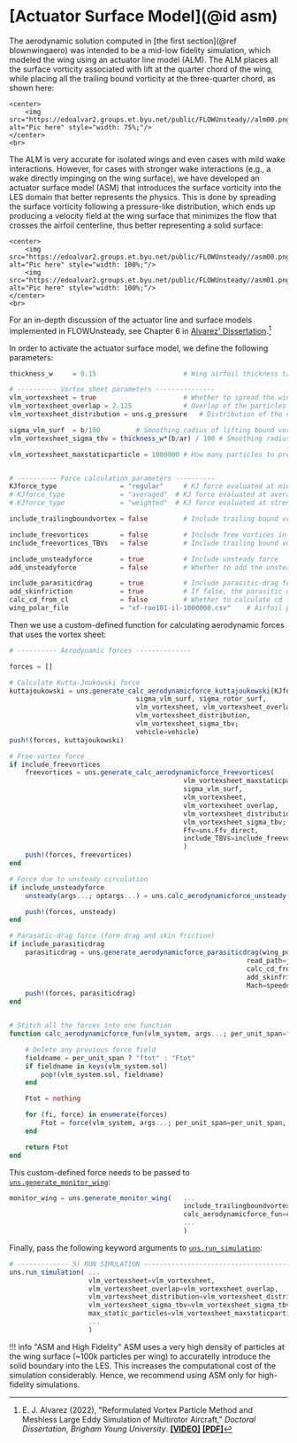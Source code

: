 # [Actuator Surface Model](@id asm)

The aerodynamic solution computed in [the first section](@ref blownwingaero)
was intended to be a mid-low fidelity simulation, which modeled the wing
using an actuator line model (ALM).
The ALM places all the surface vorticity associated with lift at
the quarter chord of the wing, while placing all the trailing bound
vorticity at the three-quarter chord, as shown here:

```@raw html
<center>
    <img src="https://edoalvar2.groups.et.byu.net/public/FLOWUnsteady//alm00.png" alt="Pic here" style="width: 75%;"/>
</center>
<br>
```

The ALM is very accurate for isolated wings and even cases with mild wake
interactions.
However, for cases with stronger wake interactions (e.g., a wake directly
impinging on the wing surface), we have developed an actuator surface model
(ASM) that introduces the surface vorticity into the LES domain that better
represents the physics.
This is done by spreading the surface vorticity following a pressure-like
distribution, which ends up producing a velocity field at the wing surface
that minimizes the flow that crosses the airfoil centerline, thus better
representing a solid surface:

```@raw html
<center>
    <img src="https://edoalvar2.groups.et.byu.net/public/FLOWUnsteady//asm00.png" alt="Pic here" style="width: 100%;"/>
    <img src="https://edoalvar2.groups.et.byu.net/public/FLOWUnsteady//asm01.png" alt="Pic here" style="width: 100%;"/>
</center>
<br>
```
For an in-depth discussion of the actuator line and surface models
implemented in FLOWUnsteady, see Chapter 6 in
[Alvarez' Dissertation](https://scholarsarchive.byu.edu/etd/9589).[^2]


[^2]: E. J. Alvarez (2022), "Reformulated Vortex Particle Method and
    Meshless Large Eddy Simulation of Multirotor Aircraft," *Doctoral
    Dissertation, Brigham Young University*.
    [**[VIDEO]**](https://www.nas.nasa.gov/pubs/ams/2022/08-09-22.html)
    [**[PDF]**](https://scholarsarchive.byu.edu/etd/9589/)

In order to activate the actuator surface model, we define the following
parameters:

```julia
thickness_w     = 0.15                      # Wing airfoil thickness t/c

# ---------- Vortex sheet parameters ---------------
vlm_vortexsheet = true                      # Whether to spread the wing circulation as a vortex sheet
vlm_vortexsheet_overlap = 2.125             # Overlap of the particles that make the vortex sheet
vlm_vortexsheet_distribution = uns.g_pressure   # Distribution of the vortex sheet

sigma_vlm_surf  = b/100         # Smoothing radius of lifting bound vorticity
vlm_vortexsheet_sigma_tbv = thickness_w*(b/ar) / 100 # Smoothing radius of trailing bound vorticity

vlm_vortexsheet_maxstaticparticle = 1000000 # How many particles to preallocate for the vortex sheet


# ---------- Force calculation parameters ----------
KJforce_type                = "regular"     # KJ force evaluated at middle of bound vortices
# KJforce_type              = "averaged"  # KJ force evaluated at average vortex sheet
# KJforce_type              = "weighted"  # KJ force evaluated at strength-weighted vortex sheet

include_trailingboundvortex = false         # Include trailing bound vortices in force calculations

include_freevortices        = false         # Include free vortices in force calculation
include_freevortices_TBVs   = false         # Include trailing bound vortex in free-vortex force

include_unsteadyforce       = true          # Include unsteady force
add_unsteadyforce           = false         # Whether to add the unsteady force to Ftot or to simply output it

include_parasiticdrag       = true          # Include parasitic-drag force
add_skinfriction            = true          # If false, the parasitic drag is purely parasitic, meaning no skin friction
calc_cd_from_cl             = false         # Whether to calculate cd from cl or effective AOA
wing_polar_file             = "xf-rae101-il-1000000.csv"    # Airfoil polar for parasitic drag
```

Then we use a custom-defined function for calculating aerodynamic forces
that uses the vortex sheet:

```julia
# ---------- Aerodynamic forces --------------

forces = []

# Calculate Kutta-Joukowski force
kuttajoukowski = uns.generate_calc_aerodynamicforce_kuttajoukowski(KJforce_type,
                                sigma_vlm_surf, sigma_rotor_surf,
                                vlm_vortexsheet, vlm_vortexsheet_overlap,
                                vlm_vortexsheet_distribution,
                                vlm_vortexsheet_sigma_tbv;
                                vehicle=vehicle)
push!(forces, kuttajoukowski)

# Free-vortex force
if include_freevortices
    freevortices = uns.generate_calc_aerodynamicforce_freevortices(
                                            vlm_vortexsheet_maxstaticparticle,
                                            sigma_vlm_surf,
                                            vlm_vortexsheet,
                                            vlm_vortexsheet_overlap,
                                            vlm_vortexsheet_distribution,
                                            vlm_vortexsheet_sigma_tbv;
                                            Ffv=uns.Ffv_direct,
                                            include_TBVs=include_freevortices_TBVs
                                            )
    push!(forces, freevortices)
end

# Force due to unsteady circulation
if include_unsteadyforce
    unsteady(args...; optargs...) = uns.calc_aerodynamicforce_unsteady(args...; add_to_Ftot=add_unsteadyforce, optargs...)

    push!(forces, unsteady)
end

# Parasatic-drag force (form drag and skin friction)
if include_parasiticdrag
    parasiticdrag = uns.generate_aerodynamicforce_parasiticdrag(wing_polar_file;
                                                            read_path=joinpath(data_path, "airfoils"),
                                                            calc_cd_from_cl=calc_cd_from_cl,
                                                            add_skinfriction=add_skinfriction,
                                                            Mach=speedofsound!=nothing ? magVref/speedofsound : nothing)
    push!(forces, parasiticdrag)
end


# Stitch all the forces into one function
function calc_aerodynamicforce_fun(vlm_system, args...; per_unit_span=false, optargs...)

    # Delete any previous force field
    fieldname = per_unit_span ? "ftot" : "Ftot"
    if fieldname in keys(vlm_system.sol)
        pop!(vlm_system.sol, fieldname)
    end

    Ftot = nothing

    for (fi, force) in enumerate(forces)
        Ftot = force(vlm_system, args...; per_unit_span=per_unit_span, optargs...)
    end

    return Ftot
end
```

This custom-defined force needs to be passed to
[`uns.generate_monitor_wing`](@ref):
```julia
monitor_wing = uns.generate_monitor_wing(   ...
                                            include_trailingboundvortex=include_trailingboundvortex,
                                            calc_aerodynamicforce_fun=calc_aerodynamicforce_fun,
                                            ...
                                            )
```

Finally, pass the following keyword arguments to
[`uns.run_simulation`](@ref):

```julia
# ------------- 5) RUN SIMULATION ------------------------------------------
uns.run_simulation( ...
                    vlm_vortexsheet=vlm_vortexsheet,
                    vlm_vortexsheet_overlap=vlm_vortexsheet_overlap,
                    vlm_vortexsheet_distribution=vlm_vortexsheet_distribution,
                    vlm_vortexsheet_sigma_tbv=vlm_vortexsheet_sigma_tbv,
                    max_static_particles=vlm_vortexsheet_maxstaticparticle
                    ...
                    )
```

!!! info "ASM and High Fidelity"
    ASM uses a very high density of particles at the wing
    surface (~100k particles per wing) to accuratelly introduce the solid
    boundary into the LES.
    This increases the computational cost of the simulation considerably.
    Hence, we recommend using ASM only for high-fidelity simulations.

